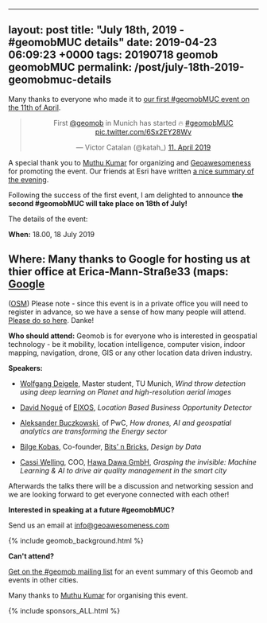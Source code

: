 
--- 
layout: post
title: "July 18th, 2019 - #geomobMUC details"
date: 2019-04-23 06:09:23 +0000
tags: 20190718 geomob geomobMUC
permalink: /post/july-18th-2019-geomobmuc-details
---


Many thanks to everyone who made it to
[our first #geomobMUC event on the 11th of April](/post/apr-11th-2019-geomobmuc-details). 

<center>
<blockquote class="twitter-tweet" data-lang="de"><p lang="en" dir="ltr">First <a href="https://twitter.com/geomob?ref_src=twsrc%5Etfw">@geomob</a> in Munich has started 🔥 <a href="https://twitter.com/hashtag/geomobMUC?src=hash&amp;ref_src=twsrc%5Etfw">#geomobMUC</a> <a href="https://t.co/6Sx2EY28Wv">pic.twitter.com/6Sx2EY28Wv</a></p>&mdash; Victor Catalan (@katah_) <a href="https://twitter.com/katah_/status/1116385499780923394?ref_src=twsrc%5Etfw">11. April 2019</a></blockquote>
<script async src="https://platform.twitter.com/widgets.js" charset="utf-8"></script>
</center>

A special thank you to [Muthu Kumar](https://twitter.com/muthukumarceg) for
organizing and [Geoawesomeness](https://geoawesomeness.com/)
for promoting the event. Our friends at Esri have written
[a nice summary of the evening](https://community.esri.com/groups/geodev-germany/blog/2019/04/16/r%C3%BCckblick-geomobmuc-meetup-april-2019).


Following the success of the first event, I am delighted to announce
**the second #geomobMUC will take place on 18th of July!**

The details of the event:

**When:** 18.00, 18 July 2019

**Where:** Many thanks to Google for hosting us at thier office at Erica-Mann-Straße33 (maps:
[Google](https://www.google.com/maps/search/?api=1&query=Google%2C+Erika-Mann-Stra%C3%9Fe+33%2C+M%C3%BCnchen%2C+BY%2C+80636%2C+de&query_place_id=ChIJG86JaYt1nkcRvw6LSDo5G90)
-
([OSM](https://www.openstreetmap.org/#map=17/48.14291/11.54141))
Please note - since this event is in a private office you will need to register in advance, so we have a sense of how many people will attend. [Please do so here](https://www.meetup.com/de-DE/Geomob-Munich-geomobMUC/events/260835076/?eventId=260835076&from=ref). Danke!

**Who should attend:** Geomob is for everyone who is interested in geospatial technology - be it mobility, location intelligence, computer vision, indoor mapping, navigation, drone, GIS or any other location data driven industry.

**Speakers:**

  * [Wolfgang Deigele](https://twitter.com/WDeigele), Master student, TU Munich, _Wind throw detection using deep learning on Planet and high-resolution aerial images_

  * [David Nogué](https://twitter.com/ddnogue) of [EIXOS](http://eixos.cat/html/portada-1-eng.html), _Location Based Business Opportunity Detector_

  * [Aleksander Buczkowski](https://twitter.com/abuczkowski), of PwC, _How drones, AI and geospatial analytics are transforming the Energy sector_

  * [Bilge Kobas](https://twitter.com/bilgekobas), Co-founder, [Bits’ n Bricks](http://bitsnbricks.com/), _Design by Data_

  * [Cassi Welling](https://www.linkedin.com/in/cassi-welling-1707a721/), COO, [Hawa Dawa GmbH](https://www.hawadawa.com), _Grasping the invisible: Machine Learning & AI to drive air quality management in the smart city_

Afterwards the talks there will be a discussion and networking session and we are looking forward to get everyone connected with each other!

**Interested in speaking at a future #geomobMUC?**

Send us an email at info@geoawesomeness.com

{% include geomob_background.html %}

**Can't attend?**

[Get on the #geomob mailing list](/mailing-list) for an event summary of this Geomob and events in other cities. 

Many thanks to [Muthu Kumar](https://twitter.com/muthukumarceg) for organising this event.

{% include sponsors_ALL.html %}
